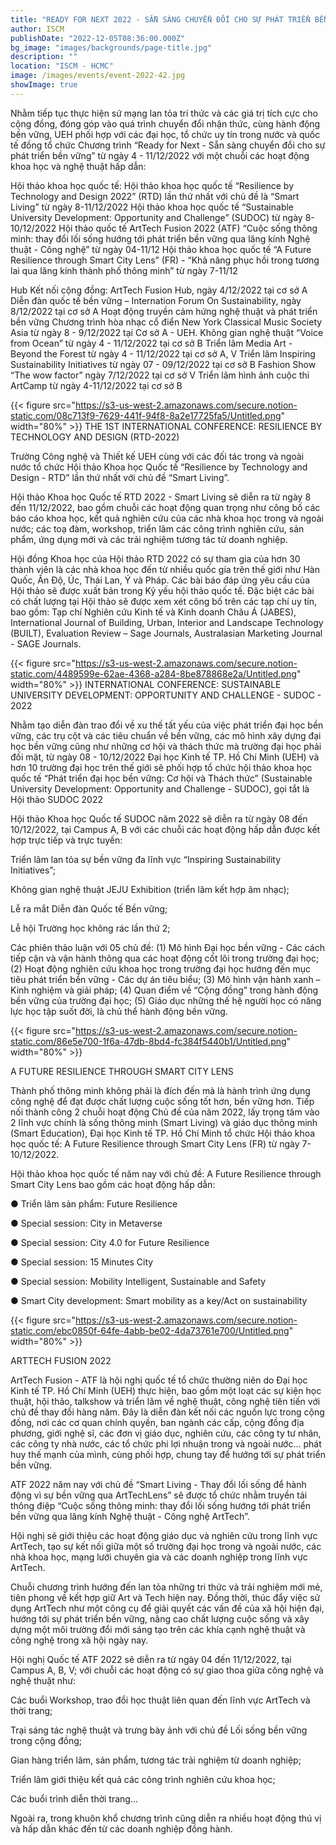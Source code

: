 ```yaml
---
title: "READY FOR NEXT 2022 - SẴN SÀNG CHUYỂN ĐỔI CHO SỰ PHÁT TRIỂN BỀN VỮNG"
author: ISCM
publishDate: "2022-12-05T08:36:00.000Z"
bg_image: "images/backgrounds/page-title.jpg"
description: "" 
location: "ISCM - HCMC"
image: /images/events/event-2022-42.jpg
showImage: true
---
```

Nhằm tiếp tục thực hiện sứ mạng lan tỏa tri thức và các giá trị tích cực cho cộng đồng, đóng góp vào quá trình chuyển đổi nhận thức, cùng hành động bền vững, UEH phối hợp với các đại học, tổ chức uy tín trong nước và quốc tế đồng tổ chức Chương trình “Ready for Next - Sẵn sàng chuyển đổi cho sự phát triển bền vững” từ ngày 4 - 11/12/2022 với một chuỗi các hoạt động khoa học và nghệ thuật hấp dẫn:

Hội thảo khoa học quốc tế:
Hội thảo khoa học quốc tế “Resilience by Technology and Design 2022” (RTD) lần thứ nhất với chủ đề là “Smart Living” từ ngày 8-11/12/2022
Hội thảo khoa học quốc tế “Sustainable University Development: Opportunity and Challenge” (SUDOC) từ ngày 8-10/12/2022
Hội thảo quốc tế ArtTech Fusion 2022 (ATF) “Cuộc sống thông minh: thay đổi lối sống hướng tới phát triển bền vững qua lăng kính Nghệ thuật - Công nghệ” từ ngày 04-11/12
Hội thảo khoa học quốc tế “A Future Resilience through Smart City Lens” (FR) - “Khả năng phục hồi trong tương lai qua lăng kính thành phố thông minh” từ ngày 7-11/12

Hub Kết nối cộng đồng:
ArtTech Fusion Hub, ngày 4/12/2022 tại cơ sở A
Diễn đàn quốc tế bền vững – Internation Forum On Sustainability, ngày 8/12/2022 tại cơ sở A
Hoạt động truyền cảm hứng nghệ thuật và phát triển bền vững
Chương trình hòa nhạc cổ điển New York Classical Music Society Asia từ ngày 8 - 9/12/2022 tại Cơ sở A - UEH.
Không gian nghệ thuật “Voice from Ocean” từ ngày 4 - 11/12/2022 tại cơ sở B
Triển lãm Media Art - Beyond the Forest từ ngày 4 - 11/12/2022 tại cơ sở A, V
Triển lãm Inspiring Sustainability Initiatives từ ngày 07 - 09/12/2022 tại cơ sở B
Fashion Show “The wow factor” ngày 7/12/2022 tại cơ sở V
Triển lãm hình ảnh cuộc thi ArtCamp từ ngày 4-11/12/2022 tại cơ sở B

{{< figure src="https://s3-us-west-2.amazonaws.com/secure.notion-static.com/08c713f9-7629-441f-94f8-8a2e17725fa5/Untitled.png" width="80%" >}}
THE 1ST INTERNATIONAL CONFERENCE: RESILIENCE BY TECHNOLOGY AND DESIGN (RTD-2022)

Trường Công nghệ và Thiết kế UEH cùng với các đối tác trong và ngoài nước tổ chức Hội thảo Khoa học Quốc tế “Resilience by Technology and Design - RTD” lần thứ nhất với chủ đề “Smart Living”.

Hội thảo Khoa học Quốc tế RTD 2022 - Smart Living sẽ diễn ra từ ngày 8 đến 11/12/2022, bao gồm chuỗi các hoạt động quan trọng như công bố các báo cáo khoa học, kết quả nghiên cứu của các nhà khoa học trong và ngoài nước; các toạ đàm, workshop, triển lãm các công trình nghiên cứu, sản phẩm, ứng dụng mới và các trải nghiệm tương tác từ doanh nghiệp.

Hội đồng Khoa học của Hội thảo RTD 2022 có sự tham gia của hơn 30 thành viên là các nhà khoa học đến từ nhiều quốc gia trên thế giới như Hàn Quốc, Ấn Độ, Úc, Thái Lan, Ý và Pháp. Các bài báo đáp ứng yêu cầu của Hội thảo sẽ được xuất bản trong Kỷ yếu hội thảo quốc tế. Đặc biệt các bài có chất lượng tại Hội thảo sẽ được xem xét công bố trên các tạp chí uy tín, bao gồm: Tạp chí Nghiên cứu Kinh tế và Kinh doanh Châu Á (JABES), International Journal of Building, Urban, Interior and Landscape Technology (BUILT), Evaluation Review – Sage Journals, Australasian Marketing Journal - SAGE Journals.

{{< figure src="https://s3-us-west-2.amazonaws.com/secure.notion-static.com/4489599e-62ae-4368-a284-8be878868e2a/Untitled.png" width="80%" >}}
INTERNATIONAL CONFERENCE: SUSTAINABLE UNIVERSITY DEVELOPMENT: OPPORTUNITY AND CHALLENGE - SUDOC - 2022

Nhằm tạo diễn đàn trao đổi về xu thế tất yếu của việc phát triển đại học bền vững, các trụ cột và các tiêu chuẩn về bền vững, các mô hình xây dựng đại học bền vững cũng như những cơ hội và thách thức mà trường đại học phải đối mặt, từ ngày 08 - 10/12/2022 Đại học Kinh tế TP. Hồ Chí Minh (UEH) và hơn 10 trường đại học trên thế giới sẽ phối hợp tổ chức hội thảo khoa học quốc tế “Phát triển đại học bền vững: Cơ hội và Thách thức” (Sustainable University Development: Opportunity and Challenge - SUDOC), gọi tắt là Hội thảo SUDOC 2022

Hội thảo Khoa học Quốc tế SUDOC năm 2022 sẽ diễn ra từ ngày 08 đến 10/12/2022, tại Campus A, B với các chuỗi các hoạt động hấp dẫn được kết hợp trực tiếp và trực tuyến:

Triển lãm lan tỏa sự bền vững đa lĩnh vực “Inspiring Sustainability Initiatives”;

Không gian nghệ thuật JEJU Exhibition (triển lãm kết hợp âm nhạc);

Lễ ra mắt Diễn đàn Quốc tế Bền vững;

Lễ hội Trường học không rác lần thứ 2;

Các phiên thảo luận với 05 chủ đề: (1) Mô hình Đại học bền vững - Các cách tiếp cận và vận hành thông qua các hoạt động cốt lõi trong trường đại học; (2) Hoạt động nghiên cứu khoa học trong trường đại học hướng đến mục tiêu phát triển bền vững - Các dự án tiêu biểu; (3) Mô hình vận hành xanh – Kinh nghiệm và giải pháp; (4) Quan điểm về “Cộng đồng” trong hành động bền vững của trường đại học; (5) Giáo dục những thế hệ người học có năng lực học tập suốt đời, là chủ thể hành động bền vững.

{{< figure src="https://s3-us-west-2.amazonaws.com/secure.notion-static.com/86e5e700-1f6a-47db-8bd4-fc384f5440b1/Untitled.png" width="80%" >}}

A FUTURE RESILIENCE THROUGH SMART CITY LENS

Thành phố thông minh không phải là đích đến mà là hành trình ứng dụng công nghệ để đạt được chất lượng cuộc sống tốt hơn, bền vững hơn. Tiếp nối thành công 2 chuỗi hoạt động Chủ đề của năm 2022, lấy trọng tâm vào 2 lĩnh vực chính là sống thông minh (Smart Living) và giáo dục thông minh (Smart Education), Đại học Kinh tế TP. Hồ Chí Minh tổ chức Hội thảo khoa học quốc tế: A Future Resilience through Smart City Lens (FR) từ ngày 7-10/12/2022.

Hội thảo khoa học quốc tế năm nay với chủ đề: A Future Resilience through Smart City Lens bao gồm các hoạt động hấp dẫn:

● Triển lãm sản phẩm: Future Resilience

● Special session: City in Metaverse

● Special session: City 4.0 for Future Resilience

● Special session: 15 Minutes City

● Special session: Mobility Intelligent, Sustainable and Safety

● Smart City development: Smart mobility as a key/Act on sustainability

{{< figure src="https://s3-us-west-2.amazonaws.com/secure.notion-static.com/ebc0850f-64fe-4abb-be02-4da73761e700/Untitled.png" width="80%" >}}

ARTTECH FUSION 2022

ArtTech Fusion - ATF là hội nghị quốc tế tổ chức thường niên do Đại học Kinh tế TP. Hồ Chí Minh (UEH) thực hiện, bao gồm một loạt các sự kiện học thuật, hội thảo, talkshow và triển lãm về nghệ thuật, công nghệ tiên tiến với chủ đề thay đổi hàng năm. Đây là diễn đàn kết nối các nguồn lực trong cộng đồng, nơi các cơ quan chính quyền, ban ngành các cấp, cộng đồng địa phương, giới nghệ sĩ, các đơn vị giáo dục, nghiên cứu, các công ty tư nhân, các công ty nhà nước, các tổ chức phi lợi nhuận trong và ngoài nước… phát huy thế mạnh của mình, cùng phối hợp, chung tay để hướng tới sự phát triển bền vững.

ATF 2022 năm nay với chủ đề “Smart Living - Thay đổi lối sống để hành động vì sự bền vững qua ArtTechLens” sẽ được tổ chức nhằm truyền tải thông điệp “Cuộc sống thông minh: thay đổi lối sống hướng tới phát triển bền vững qua lăng kính Nghệ thuật - Công nghệ ArtTech”.

Hội nghị sẽ giới thiệu các hoạt động giáo dục và nghiên cứu trong lĩnh vực ArtTech, tạo sự kết nối giữa một số trường đại học trong và ngoài nước, các nhà khoa học, mạng lưới chuyên gia và các doanh nghiệp trong lĩnh vực ArtTech.

Chuỗi chương trình hướng đến lan tỏa những tri thức và trải nghiệm mới mẻ, tiên phong về kết hợp giữ Art và Tech hiện nay. Đồng thời, thúc đẩy việc sử dụng ArtTech như một công cụ để giải quyết các vấn đề của xã hội hiện đại, hướng tới sự phát triển bền vững, nâng cao chất lượng cuộc sống và xây dựng một môi trường đổi mới sáng tạo trên các khía cạnh nghệ thuật và công nghệ trong xã hội ngày nay.

Hội nghị Quốc tế ATF 2022 sẽ diễn ra từ ngày 04 đến 11/12/2022, tại Campus A, B, V; với chuỗi các hoạt động có sự giao thoa giữa công nghệ và nghệ thuật như:

Các buổi Workshop, trao đổi học thuật liên quan đến lĩnh vực ArtTech và thời trang;

Trại sáng tác nghệ thuật và trưng bày ảnh với chủ đề Lối sống bền vững trong cộng đồng;

Gian hàng triển lãm, sản phẩm, tương tác trải nghiệm từ doanh nghiệp;

Triển lãm giới thiệu kết quả các công trình nghiên cứu khoa học;

Các buổi trình diễn thời trang…

Ngoài ra, trong khuôn khổ chương trình cũng diễn ra nhiều hoạt động thú vị và hấp dẫn khác đến từ các doanh nghiệp đồng hành.